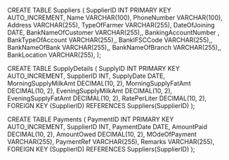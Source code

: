 CREATE TABLE Suppliers (
    SupplierID INT PRIMARY KEY AUTO_INCREMENT,
    Name VARCHAR(100),
    PhoneNumber VARCHAR(100),
    Address VARCHAR(255),
    TypeOfFarmer VARCHAR(255),
    DateOfJoining DATE,
    BankNameOfCustomer VARCHAR(255),, 
    BankingAccountNumber , 
    BankTypeOfAccount VARCHAR(255),, 
    BankIFSCCode VARCHAR(255),, 
    BankNameOfBank VARCHAR(255),,
    BankNameOfBranch VARCHAR(255),, 
    BankLocation VARCHAR(255),
);


CREATE TABLE SupplyDetails (
    SupplyID INT PRIMARY KEY AUTO_INCREMENT,
    SupplierID INT,
    SupplyDate DATE,
    MorningSupplyMilkAmt DECIMAL(10, 2),
    MorningSupplyFatAmt DECIMAL(10, 2),
    EveningSupplyMilkAmt DECIMAL(10, 2),
    EveningSupplyFatAmt DECIMAL(10, 2),
    RatePerLiter DECIMAL(10, 2), 
    FOREIGN KEY (SupplierID) REFERENCES Suppliers(SupplierID)
);


CREATE TABLE Payments (
    PaymentID INT PRIMARY KEY AUTO_INCREMENT,
    SupplierID INT,
    PaymentDate DATE,
    AmountPaid DECIMAL(10, 2),
    AmountOwed DECIMAL(10, 2),
    MOdeOfPayment VARCHAR(255),
    PaymentRef VARCHAR(255),
    Remarks VARCHAR(255),
    FOREIGN KEY (SupplierID) REFERENCES Suppliers(SupplierID)
);